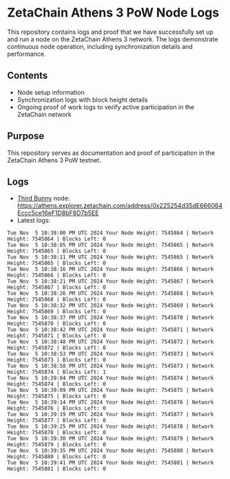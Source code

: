 # ZetaChain Athens 3 PoW Node Logs
This repository contains logs and proof that we have successfully set up and run a node on the ZetaChain Athens 3 network. The logs demonstrate continuous node operation, including synchronization details and performance.

## Contents
- Node setup information
- Synchronization logs with block height details
- Ongoing proof of work logs to verify active participation in the ZetaChain network

## Purpose
This repository serves as documentation and proof of participation in the ZetaChain Athens 3 PoW testnet.

## Logs

- [Third Bunny](https://thirdbunny.xyz/) node: https://athens.explorer.zetachain.com/address/0x225254d35dE666064Eccc5ce16eF1D8bF8D7b5EE
- Latest logs:
```
Tue Nov  5 10:38:00 PM UTC 2024 Your Node Height: 7545864 | Network Height: 7545864 | Blocks Left: 0
Tue Nov  5 10:38:05 PM UTC 2024 Your Node Height: 7545865 | Network Height: 7545865 | Blocks Left: 0
Tue Nov  5 10:38:11 PM UTC 2024 Your Node Height: 7545865 | Network Height: 7545865 | Blocks Left: 0
Tue Nov  5 10:38:16 PM UTC 2024 Your Node Height: 7545866 | Network Height: 7545866 | Blocks Left: 0
Tue Nov  5 10:38:21 PM UTC 2024 Your Node Height: 7545867 | Network Height: 7545867 | Blocks Left: 0
Tue Nov  5 10:38:26 PM UTC 2024 Your Node Height: 7545868 | Network Height: 7545868 | Blocks Left: 0
Tue Nov  5 10:38:32 PM UTC 2024 Your Node Height: 7545869 | Network Height: 7545869 | Blocks Left: 0
Tue Nov  5 10:38:37 PM UTC 2024 Your Node Height: 7545870 | Network Height: 7545870 | Blocks Left: 0
Tue Nov  5 10:38:42 PM UTC 2024 Your Node Height: 7545871 | Network Height: 7545871 | Blocks Left: 0
Tue Nov  5 10:38:48 PM UTC 2024 Your Node Height: 7545872 | Network Height: 7545872 | Blocks Left: 0
Tue Nov  5 10:38:53 PM UTC 2024 Your Node Height: 7545873 | Network Height: 7545873 | Blocks Left: 0
Tue Nov  5 10:38:58 PM UTC 2024 Your Node Height: 7545873 | Network Height: 7545874 | Blocks Left: 1
Tue Nov  5 10:39:04 PM UTC 2024 Your Node Height: 7545874 | Network Height: 7545874 | Blocks Left: 0
Tue Nov  5 10:39:09 PM UTC 2024 Your Node Height: 7545875 | Network Height: 7545875 | Blocks Left: 0
Tue Nov  5 10:39:14 PM UTC 2024 Your Node Height: 7545876 | Network Height: 7545876 | Blocks Left: 0
Tue Nov  5 10:39:19 PM UTC 2024 Your Node Height: 7545877 | Network Height: 7545877 | Blocks Left: 0
Tue Nov  5 10:39:25 PM UTC 2024 Your Node Height: 7545878 | Network Height: 7545878 | Blocks Left: 0
Tue Nov  5 10:39:30 PM UTC 2024 Your Node Height: 7545879 | Network Height: 7545879 | Blocks Left: 0
Tue Nov  5 10:39:35 PM UTC 2024 Your Node Height: 7545880 | Network Height: 7545880 | Blocks Left: 0
Tue Nov  5 10:39:41 PM UTC 2024 Your Node Height: 7545881 | Network Height: 7545881 | Blocks Left: 0
```
